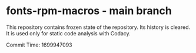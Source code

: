 # fonts-rpm-macros - main branch

This repository contains frozen state of the repository.
Its history is cleared. It is used only for static code
analysis with Codacy.

Commit Time: 1699947093